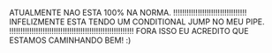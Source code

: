 ATUALMENTE NAO ESTA 100% NA NORMA.
!!!!!!!!!!!!!!!!!!!!!!!!!!!!!!!!!
INFELIZMENTE ESTA TENDO UM CONDITIONAL JUMP NO MEU PIPE.
!!!!!!!!!!!!!!!!!!!!!!!!!!!!!!!!!!!!!!!!!!!!!!!!!!!!!!!!
FORA ISSO EU ACREDITO QUE ESTAMOS CAMINHANDO BEM! :)
